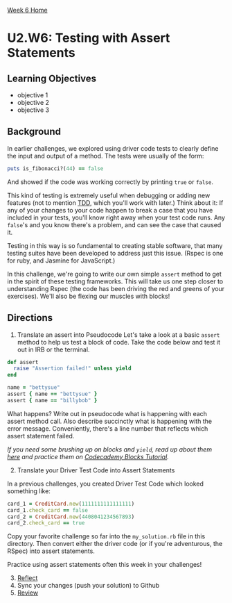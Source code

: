 [Week 6 Home](../)

# U2.W6: Testing with Assert Statements

## Learning Objectives
- objective 1
- objective 2
- objective 3

## Background

In earlier challenges, we explored using driver code tests to clearly define the input and output of a method.  The tests were usually of the form:

```ruby
puts is_fibonacci?(44) == false
```

And showed if the code was working correctly by printing `true` or `false`.

This kind of testing is extremely useful when debugging or adding new features (not to mention [TDD](http://en.wikipedia.org/wiki/Test-driven_development), which you'll work with later.)  Think about it: If any of your changes to your code happen to break a case that you have included in your tests, you'll know right away when your test code runs.  Any `false`'s and you know there's a problem, and can see the case that caused it.

Testing in this way is so fundamental to creating stable software, that many testing suites have been developed to address just this issue. (Rspec is one for ruby, and Jasmine for JavaScript.)

In this challenge, we're going to write our own simple `assert` method to get in the spirit of these testing frameworks.  This will take us one step closer to understanding Rspec (the code has been driving the red and greens of your exercises).  We'll also be flexing our muscles with blocks!

## Directions
 
1. Translate an assert into Pseudocode 
Let's take a look at a basic `assert` method to help us test a block of code.  Take the code below and test it out in IRB or the terminal.

```ruby 
def assert
  raise "Assertion failed!" unless yield
end

name = "bettysue"
assert { name == "bettysue" }
assert { name == "billybob" }
```

What happens?  Write out in pseudocode what is happening with each assert method call.  Also describe succinctly what is happening with the error message. Conveniently, there's a line number that reflects which assert statement failed.

*If you need some brushing up on blocks and `yield`, read up about them [here](http://www.tutorialspoint.com/ruby/ruby_blocks.htm) and practice them on [Codecademy Blocks Tutorial](http://www.codecademy.com/courses/ruby-beginner-en-L3ZCI/0/1).*

2. Translate your Driver Test Code into Assert Statements

In a previous challenges, you created Driver Test Code which looked something like:

```ruby
card_1 = CreditCard.new(1111111111111111)
card_1.check_card == false
card_2 = CreditCard.new(4408041234567893)
card_2.check_card == true
```

Copy your favorite challenge so far into the `my_solution.rb` file in this directory. Then convert either the driver code (or if you're adventurous, the RSpec) into assert statements. 

Practice using assert statements often this week in your challenges!

3. [Reflect](../references/reflection_guidelines.md)
4. Sync your changes (push your solution) to Github
5. [Review](../references/review.md)